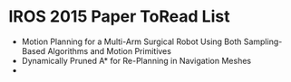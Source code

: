 # IROS 2015 Paper ToRead List

* Motion Planning for a Multi-Arm Surgical Robot Using Both Sampling-Based Algorithms and Motion Primitives
* Dynamically Pruned A* for Re-Planning in Navigation Meshes
* 
